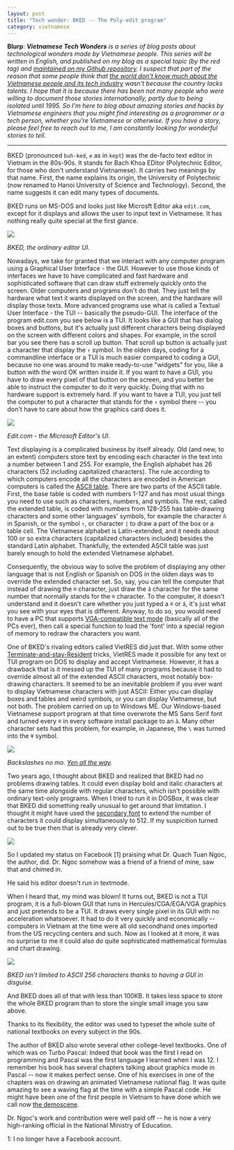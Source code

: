 ```yaml
---
layout: post
title: "Tech wonder: BKED -- The Poly-edit program"
category: vietnamese
---
```


**Blurp**: _**Vietnamese Tech Wonders** is a series of blog posts about technological wonders made by Vietnamese people. This series will be written in English, and published on my blog as a special topic (by the red tag) and [maintained on my Github repository](https://github.com/htruong/vietnamese_tech_wonders/). I suspect that part of the reason that some people think that [the world don't know much about the Vietnamese people and its tech industry](https://huyenchip.com/vietnamese/) wasn't because the country lacks talents. I hope that it is because there has been not many people who were willing to document those stories internationally, partly due to being isolated until 1995. So I'm here to blog about amazing stories and hacks by Vietnamese engineers that you might find interesting as a programmer or a tech person, whether you're Vietnamese or otherwise. If you have a story, please feel free to reach out to me, I am constantly looking for wonderful stories to tell._


---

BKED (pronounced `buh-ked`, `e` as in `kept`) was the de-facto text editor in Vietnam in the 80s-90s. It stands for Bach Khoa EDitor (Polytechnic Editor, for those who don't understand Vietnamese). It carries two meanings by that name. First, the name explains its origin, the University of Polytechnic (now renamed to Hanoi University of Science and Technology). Second, the name suggests it can edit many types of documents.

BKED runs on MS-DOS and looks just like Microsft Editor aka `edit.com`, except for it displays and allows the user to input text in Vietnamese. It has nothing really quite special at the first glance.


![](/assets/posts-images/bked/bked1.png)

_BKED, the ordinary editor UI._

Nowadays, we take for granted that we interact with any computer program using a Graphical User Interface - the GUI. However to use those kinds of interfaces we have to have complicated and fast hardware and sophisticated software that can draw stuff extremely quickly onto the screen. Older computers and programs don't do that. They just tell the hardware what text it wants displayed on the screen, and the hardware will display those texts. More advanced programs use what is called a Textual User Interface - the TUI -- basically the pseudo-GUI. The interface of the program edit.com you see below is a TUI. It looks like a GUI that has dialog boxes and buttons, but it's actually just different characters being displayed on the screen with different colors and shapes. For example, in the scroll bar you see there has a scroll up button. That scroll up button is actually just a character that display the `↑` symbol. In the olden days, coding for a commandline interface or a TUI is much easier compared to coding a GUI, because no one was around to make ready-to-use "widgets" for you, like a button with the word OK written inside it. If you want to have a GUI, you have to draw every pixel of that button on the screen, and you better be able to instruct the computer to do it very quickly. Doing that with no hardware support is extremely hard. If you want to have a TUI, you just tell the computer to put a character that stands for the `↑` symbol there -- you don't have to care about how the graphics card does it.

![](/assets/posts-images/bked/msedit.png)

_Edit.com - the Microsoft Editor's UI._

Text displaying is a complicated business by itself already. Old (and new, to an extent) computers store text by encoding each character in the text into a number between 1 and 255. For example, the English alphabet has 26 characters (52 including capitalized characters). The rule according to which computers encode all the characters are encoded in American computers is called the [ASCII table](https://www.asciitable.com/). There are two parts of the ASCII table. First, the base table is coded with numbers 1-127 and has most usual things you need to use such as characters, numbers, and symbols. The rest, called the extended table, is coded with numbers from 128-255 has table-drawing characters and some other languages' symbols, for example the character `ñ` in Spanish, or the symbol `↑`, or character `|` to draw a part of the box or a table cell. The Vietnamese alphabet is Latin-extended, and it needs about 100 or so extra characters (capitalized characters included) besides the standard Latin alphabet. Thankfully, the extended ASCII table was just barely enough to hold the extended Vietnamese alphabet.

Consequently, the obvious way to solve the problem of displaying any other language that is not English or Spanish on DOS in the olden days was to override the extended character set. So, say, you can tell the computer that instead of drawing the `®` character, just draw the `â` character for the same number that normally stands for the `®` character. To the computer, it doesn't understand and it doesn't care whether you just typed a `®` or `â`, it's just what you see with your eyes that is different. Anyway, to do so, you would need to have a PC that supports [VGA-compatible text mode](https://en.wikipedia.org/wiki/VGA-compatible_text_mode) (basically all of the PCs ever), then call a special function to load the 'font' into a special region of memory to redraw the characters you want.

One of BKED's rivaling editors called VietRES did just that. With some other [Terminate-and-stay-Resident](https://en.wikipedia.org/wiki/Terminate_and_stay_resident_program) tricks, VietRES made it possible for any text or TUI program on DOS to display and accept Vietnamese. However, it has a drawback that is it messed up the TUI of many programs because it had to override almost all of the extended ASCII characters, most notably box-drawing characters. It seemed to be an inevitable problem if you ever want to display Vietnamese characters with just ASCII: Either you can display boxes and tables and weird symbols, or you can display Vietnamese, but not both. The problem carried on up to Windows ME. Our Windows-based Vietnamese support program at that time overwrote the MS Sans Serif font and turned every `®` in every software install package to an `â`. Many other character sets had this problem, for example, in Japanese, the `\` was turned into the `¥` symbol.

![](/assets/posts-images/bked/yen.png)


_Backslashes no mo. [Yen all the way](https://superuser.com/questions/1167662/why-is-windows-10-displaying-as-%C2%A5-on-the-command-line/1167665)._

Two years ago, I thought about BKED and realized that BKED had no problems drawing tables. It could even display bold and italic characters at the same time alongside with regular characters, which isn't possible with ordinary text-only programs. When I tried to run it in DOSBox, it was clear that BKED did something really unusual to get around that limitation. I thought it might have used the [secondary font](http://webpages.charter.net/danrollins/techhelp/0155.HTM) to extend the number of characters it could display simultaneously to 512. If my suspicition turned out to be true then that is already very clever. 

![](/assets/posts-images/bked/bked2.png)

So I updated my status on Facebook [1] praising what Dr. Quach Tuan Ngoc, the author, did. Dr. Ngoc somehow was a friend of a friend of mine, saw that and chimed in. 

He said his editor doesn't run in textmode. 

When I heard that, my mind was blown! It turns out, BKED is not a TUI program, it is a full-blown GUI that runs in Hercules/CGA/EGA/VGA graphics and just pretends to be a TUI. It draws every single pixel in its GUI with no acceleration whatsoever. It had to do it very quickly and economically -- computers in Vietnam at the time were all old secondhand ones imported from the US recycling centers and such. Now as I looked at it more, it was no surprise to me it could also do quite sophisticated mathematical formulas and chart drawing.

![](/assets/posts-images/bked/bked3.jpg)

_BKED isn't limited to ASCII 256 characters thanks to having a GUI in disguise._

And BKED does all of that with less than 100KB. It takes less space to store the whole BKED program than to store the single small image you saw above.

Thanks to its flexibility, the editor was used to typeset the whole suite of national textbooks on every subject in the 90s.

The author of BKED also wrote several other college-level textbooks. One of which was on Turbo Pascal: Indeed that book was the first I read on programming and Pascal was the first language I learned when I was 12. I remember his book has several chapters talking about graphics mode in Pascal -- now it makes perfect sense. One of his exercises in one of the chapters was on drawing an animated Vietnamese national flag. It was quite amazing to see a waving flag at the time with a simple Pascal code. He might have been one of the first people in Vietnam to have done which we call now [the demoscene](https://en.wikipedia.org/wiki/Demoscene).

Dr. Ngoc's work and contribution were well paid off -- he is now a very high-ranking official in the National Ministry of Education.



1: I no longer have a Facebook account.



